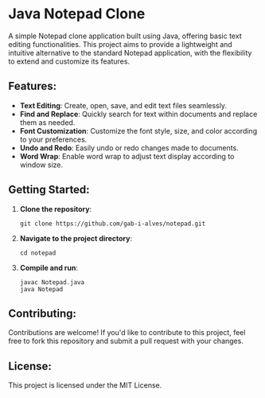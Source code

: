 # Java Notepad Clone

A simple Notepad clone application built using Java, offering basic text editing functionalities. 
This project aims to provide a lightweight and intuitive alternative to the standard Notepad application, with the flexibility to extend and customize its features.

## Features:
- **Text Editing**: Create, open, save, and edit text files seamlessly.
- **Find and Replace**: Quickly search for text within documents and replace them as needed.
- **Font Customization**: Customize the font style, size, and color according to your preferences.
- **Undo and Redo**: Easily undo or redo changes made to documents.
- **Word Wrap**: Enable word wrap to adjust text display according to window size.

## Getting Started:
1. **Clone the repository**:
   ```
   git clone https://github.com/gab-i-alves/notepad.git
   ```
2. **Navigate to the project directory**:
   ```
   cd notepad
   ```
3. **Compile and run**:
   ```
   javac Notepad.java
   java Notepad
   ```

## Contributing:
Contributions are welcome! If you'd like to contribute to this project, feel free to fork this repository and submit a pull request with your changes.

## License:
This project is licensed under the MIT License.
